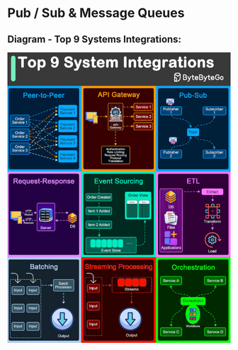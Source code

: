 # Pub / Sub & Message Queues

## Diagram - Top 9 Systems Integrations:

![](images/top_9_systems_integrations.gif)
